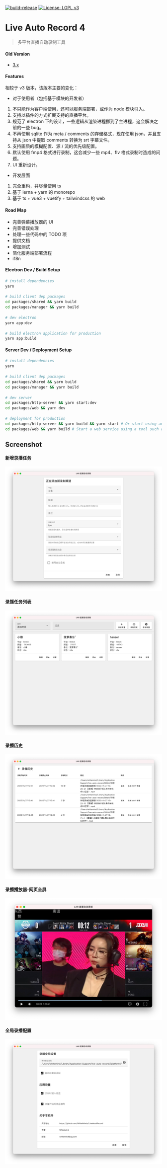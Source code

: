 [![build-release](https://github.com/WhiteMinds/LiveAutoRecord/actions/workflows/release.yml/badge.svg)](https://github.com/WhiteMinds/LiveAutoRecord/actions/workflows/release.yml)
[![License: LGPL v3](https://img.shields.io/badge/License-LGPL%20v3-blue.svg)](https://www.gnu.org/licenses/lgpl-3.0)

# Live Auto Record 4

> 多平台直播自动录制工具

#### Old Version

- [3.x](https://github.com/WhiteMinds/LiveAutoRecord/tree/3.x)

#### Features

相较于 v3 版本，该版本主要的变化：

- 对于使用者（包括基于模块的开发者）

1. 不只能作为客户端使用，还可以服务端部署，或作为 node 模块引入。
1. 支持以插件的方式扩展支持的直播平台。
1. 规范了 electron 下的设计，一些逻辑从渲染进程挪到了主进程，这会解决之前的一些 bug。
1. 不再使用 sqlite 作为 meta / comments 的存储格式，现在使用 json，并且支持从 json 中提取 comments 转换为 srt 字幕文件。
1. 支持画质的模糊配置、源 / 流的优先级配置。
1. 默认使用 fmp4 格式进行录制，这会减少一些 mp4、flv 格式录制时造成的问题。
1. UI 重新设计。

- 开发层面

1. 完全重构，并尽量使用 ts
1. 基于 lerna + yarn 的 monorepo
1. 基于 ts + vue3 + vuetify + tailwindcss 的 web

#### Road Map

- 完善弹幕播放器的 UI
- 完善错误处理
- 处理一些代码中的 TODO 项
- 提供文档
- 增加测试
- 简化服务端部署流程
- i18n

#### Electron Dev / Build Setup

```bash
# install dependencies
yarn

# build client dep packages
cd packages/shared && yarn build
cd packages/manager && yarn build

# dev electron
yarn app:dev

# build electron application for production
yarn app:build
```

#### Server Dev / Deployment Setup

```bash
# install dependencies
yarn

# build client dep packages
cd packages/shared && yarn build
cd packages/manager && yarn build

# dev server
cd packages/http-server && yarn start:dev
cd packages/web && yarn dev

# deployment for production
cd packages/http-server && yarn build && yarn start # Or start using another method, such as nodemon
cd packages/web && yarn build # Start a web service using a tool such as nginx
```

## Screenshot

#### 新增录播任务

![](/readme-assets/5.png)

#### 录播任务列表

![](/readme-assets/1.png)

#### 录播历史

![](/readme-assets/2.png)

<!-- #### 录播播放器 -->

<!-- ![](/readme-assets/3.png) -->

#### 录播播放器-网页全屏

![](/readme-assets/4.png)

#### 全局录播配置

![](/readme-assets/6.png)
